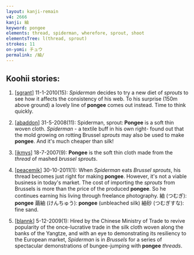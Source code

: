 ```yaml
---
layout: kanji-remain
v4: 2666
kanji: 紬
keyword: pongee
elements: thread, spiderman, wherefore, sprout, shoot
elementsTree: l(thread, sprout)
strokes: 11
on-yomi: チュウ
permalink: /紬/
---
```


## Koohii stories: 

1) [<a href="http://kanji.koohii.com/profile/sgrant">sgrant</a>] 11-1-2010(15): <em>Spiderman</em> decides to try a new diet of <em>sprouts</em> to see how it affects the consistency of his web. To his surprise (150m above ground) a lovely line of<strong> pongee</strong> comes out instead. Time to think quickly.

2) [<a href="http://kanji.koohii.com/profile/abaddon">abaddon</a>] 31-5-2008(11): Spiderman, sprout:<strong> Pongee</strong> is a soft thin woven cloth. <em>Spiderman</em> - a textile buff in his own right- found out that the mold growing on rotting Brussel <em>sprouts</em> may also be used to make<strong> pongee</strong>. And it&#039;s much cheaper than silk!

3) [<a href="http://kanji.koohii.com/profile/ikmys">ikmys</a>] 18-7-2007(9): <strong>Pongee</strong> is the soft thin cloth made from the <em>thread</em> of mashed <em>brussel sprouts</em>.

4) [<a href="http://kanji.koohii.com/profile/peacemik">peacemik</a>] 30-10-2011(1): When <em>Spiderman</em> eats <em>Brussel sprouts</em>, his thread becomes just right for making<strong> pongee</strong>. However, it&#039;s not a viable business in today&#039;s market. The cost of importing the <em>sprouts</em> from Brussels is more than the price of the produced<strong> pongee</strong>. So he continues earning his living through freelance photography. 紬 (つむぎ):<strong> pongee</strong> 繭紬 (けんちゅう):<strong> pongee</strong> (unbleached silk) 紬砂 (つむぎすな): fine sand.

5) [<a href="http://kanji.koohii.com/profile/blannk">blannk</a>] 5-12-2009(1): Hired by the Chinese Ministry of Trade to revive popularity of the once-lucrative trade in the silk cloth woven along the banks of the Yangtze, and with an eye to demonstrating its resiliency to the European market, <em>Spiderman</em> is in <em>Brussels</em> for a series of spectacular demonstrations of bungee-jumping with<strong> pongee</strong> <em>threads</em>.

